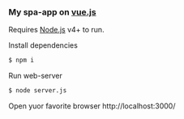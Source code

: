 ### My spa-app on [vue.js](https://ru.vuejs.org/)
Requires [Node.js](https://nodejs.org/) v4+ to run.

Install dependencies
```sh
$ npm i
```
Run web-server
```sh
$ node server.js
```
Open yuor favorite browser http://localhost:3000/
